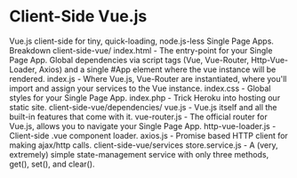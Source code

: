 # Client-Side Vue.js

Vue.js client-side for tiny, quick-loading, node.js-less Single Page Apps.
Breakdown
client-side-vue/
index.html - The entry-point for your Single Page App. Global dependencies via script tags (Vue, Vue-Router, Http-Vue-Loader, Axios) and a single #App element where the vue instance will be rendered.
index.js - Where Vue.js, Vue-Router are instantiated, where you'll import and assign your services to the Vue instance.
index.css - Global styles for your Single Page App.
index.php - Trick Heroku into hosting our static site.
client-side-vue/dependencies/
vue.js - Vue.js itself and all the built-in features that come with it.
vue-router.js - The official router for Vue.js, allows you to navigate your Single Page App. 
http-vue-loader.js - Client-side .vue component loader.
axios.js - Promise based HTTP client for making ajax/http calls.
client-side-vue/services
store.service.js - A (very, extremely) simple state-management service with only three methods, get(), set(), and clear().